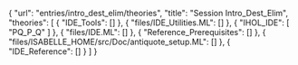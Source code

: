 {
    "url": "entries/intro_dest_elim/theories",
    "title": "Session Intro_Dest_Elim",
    "theories": [
        {
            "IDE_Tools": []
        },
        {
            "files/IDE_Utilities.ML": []
        },
        {
            "IHOL_IDE": [
                "PQ_P_Q"
            ]
        },
        {
            "files/IDE.ML": []
        },
        {
            "Reference_Prerequisites": []
        },
        {
            "files/ISABELLE_HOME/src/Doc/antiquote_setup.ML": []
        },
        {
            "IDE_Reference": []
        }
    ]
}